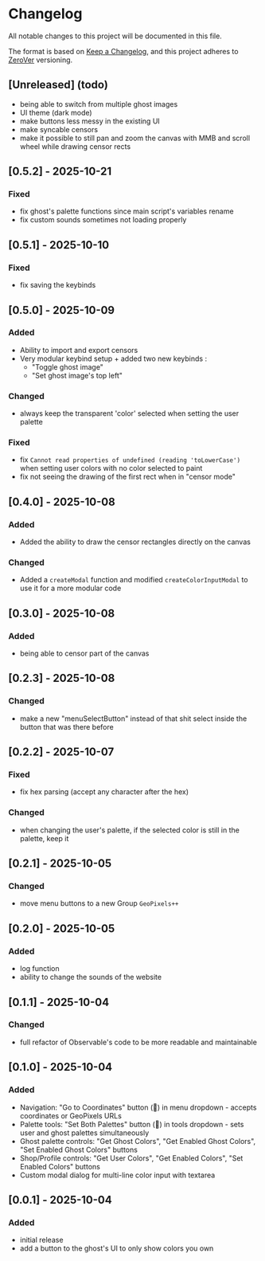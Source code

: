 # Changelog

All notable changes to this project will be documented in this file.

The format is based on [Keep a Changelog](https://keepachangelog.com/en/1.0.0/),
and this project adheres to [ZeroVer](https://0ver.org/) versioning.

## [Unreleased] (todo)
- being able to switch from multiple ghost images
- UI theme (dark mode)
- make buttons less messy in the existing UI
- make syncable censors
- make it possible to still pan and zoom the canvas with MMB and scroll wheel while drawing censor rects

## [0.5.2] - 2025-10-21
### Fixed
- fix ghost's palette functions since main script's variables rename
- fix custom sounds sometimes not loading properly

## [0.5.1] - 2025-10-10
### Fixed
- fix saving the keybinds

## [0.5.0] - 2025-10-09
### Added
- Ability to import and export censors
- Very modular keybind setup + added two new keybinds : 
  - "Toggle ghost image"
  - "Set ghost image's top left"
### Changed
- always keep the transparent 'color' selected when setting the user palette
### Fixed
- fix `Cannot read properties of undefined (reading 'toLowerCase')` when setting user colors with no color selected to paint
- fix not seeing the drawing of the first rect when in "censor mode"

## [0.4.0] - 2025-10-08
### Added
- Added the ability to draw the censor rectangles directly on the canvas
### Changed
- Added a `createModal` function and modified `createColorInputModal` to use it for a more modular code

## [0.3.0] - 2025-10-08
### Added
- being able to censor part of the canvas

## [0.2.3] - 2025-10-08
### Changed
- make a new "menuSelectButton" instead of that shit select inside the button that was there before

## [0.2.2] - 2025-10-07
### Fixed
- fix hex parsing (accept any character after the hex)
### Changed
- when changing the user's palette, if the selected color is still in the palette, keep it

## [0.2.1] - 2025-10-05
### Changed
- move menu buttons to a new Group `GeoPixels++`

## [0.2.0] - 2025-10-05
### Added
- log function
- ability to change the sounds of the website

## [0.1.1] - 2025-10-04
### Changed
- full refactor of Observable's code to be more readable and maintainable

## [0.1.0] - 2025-10-04
### Added
- Navigation: "Go to Coordinates" button (🎯) in menu dropdown - accepts coordinates or GeoPixels URLs
- Palette tools: "Set Both Palettes" button (🧪) in tools dropdown - sets user and ghost palettes simultaneously
- Ghost palette controls: "Get Ghost Colors", "Get Enabled Ghost Colors", "Set Enabled Ghost Colors" buttons
- Shop/Profile controls: "Get User Colors", "Get Enabled Colors", "Set Enabled Colors" buttons
- Custom modal dialog for multi-line color input with textarea

## [0.0.1] - 2025-10-04
### Added
- initial release
- add a button to the ghost's UI to only show colors you own
